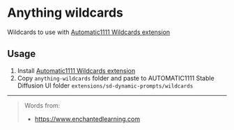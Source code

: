 # Anything wildcards

Wildcards to use with [Automatic1111 Wildcards extension](https://github.com/AUTOMATIC1111/stable-diffusion-webui-wildcards "Wildcards Homepage")

## Usage

1. Install [Automatic1111 Wildcards extension](https://github.com/AUTOMATIC1111/stable-diffusion-webui-wildcards "Wildcards Homepage")
2. Copy `anything-wildcards` folder and paste to AUTOMATIC1111 Stable Diffusion UI folder `extensions/sd-dynamic-prompts/wildcards`

---

> Words from:
> - https://www.enchantedlearning.com
